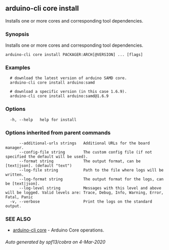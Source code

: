 ## arduino-cli core install

Installs one or more cores and corresponding tool dependencies.

### Synopsis

Installs one or more cores and corresponding tool dependencies.

```
arduino-cli core install PACKAGER:ARCH[@VERSION] ... [flags]
```

### Examples

```
  # download the latest version of arduino SAMD core.
  arduino-cli core install arduino:samd

  # download a specific version (in this case 1.6.9).
  arduino-cli core install arduino:samd@1.6.9
```

### Options

```
  -h, --help   help for install
```

### Options inherited from parent commands

```
      --additional-urls strings   Additional URLs for the board manager.
      --config-file string        The custom config file (if not specified the default will be used).
      --format string             The output format, can be [text|json]. (default "text")
      --log-file string           Path to the file where logs will be written.
      --log-format string         The output format for the logs, can be [text|json].
      --log-level string          Messages with this level and above will be logged. Valid levels are: Trace, Debug, Info, Warning, Error, Fatal, Panic
  -v, --verbose                   Print the logs on the standard output.
```

### SEE ALSO

* [arduino-cli core](arduino-cli_core.md)	 - Arduino Core operations.

###### Auto generated by spf13/cobra on 4-Mar-2020
